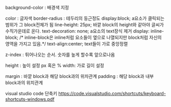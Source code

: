 
background-color : 배경색 지정

color : 글자색
border-radius : 테두리의 둥근정도
display:block;  a요소가 클릭되는 범위가 그 block전체가 됨
line-height: 25px; 바깥 block의 height와 같아야 글씨가 수직가운데로 온다.
text-decoration: none; a요소의 text장식 제거
display: inline-block; /* inline-block은 inline처럼 요소들이 옆으로 나열되지만 block처럼 자신의 영역을 가지고 있음.*/
text-align:center; text들이 가로 중앙정렬

z-index : 튀어나오는 순서. 숫자를 높게 할수록 앞으로나옴



height : 높이 설정 px 혹은 %
width: 가로 길이 설정

margin : 바깥 block과 해당 block과의 위차관계 
padding : 해당 block과 내부 block과의 위치관계






visual studio code 단축키
https://code.visualstudio.com/shortcuts/keyboard-shortcuts-windows.pdf


